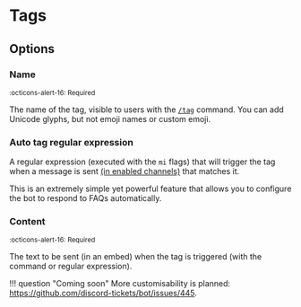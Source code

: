# Tags

## Options

### Name

<small>
:octicons-alert-16: Required
</small>

The name of the tag, visible to users with the [`/tag`](../commands.md#tag) command.
You can add Unicode glyphs, but not emoji names or custom emoji.

### Auto tag regular expression

A regular expression (executed with the `mi` flags) that will trigger the tag when a message is sent [(in enabled channels)](./general.md#auto-tag-channels) that matches it.

This is an extremely simple yet powerful feature that allows you to configure the bot to respond to FAQs automatically.

### Content

<small>
:octicons-alert-16: Required
</small>

The text to be sent (in an embed) when the tag is triggered (with the command or regular expression).

!!! question "Coming soon"
    More customisability is planned: https://github.com/discord-tickets/bot/issues/445.
